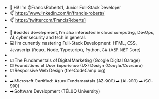 - 👋 Hi! I’m @FrancisRoberts1, Junior Full-Stack Developer 
- 📫 https://www.linkedin.com/in/francis-roberts/
- 📫 https://twitter.com/FrancisRoberts1
- 
- 👀 Besides development, I’m also interested in cloud computing, DevOps, AI, cyber security and tech in general.
- 💻 I’m currently mastering Full-Stack Development: HTML, CSS, Javascript (React, Node, Typescript), Python, C# (ASP.NET Core)
- 
- ☑ The Fundamentals of Digital Marketing (Google Digital Garage)
- ☑ Foundations of User Experience (UX) Design (Google/Coursera)
- ☑ Responsive Web Design (freeCodeCamp.org)
- 
- ➡ Microsoft Certified: Azure Fundamentals (AZ-900) ➡ (AI-900) ➡ (SC-900)
- ➡ Software Development (TÉLUQ University)

<!---
FrancisRoberts1/FrancisRoberts1 is a ✨ special ✨ repository because its `README.md` (this file) appears on your GitHub profile.
You can click the Preview link to take a look at your changes.
--->
